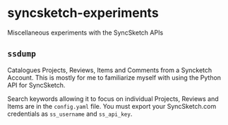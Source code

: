 # syncsketch-experiments
Miscellaneous experiments with the SyncSketch APIs

## `ssdump`
Catalogues Projects, Reviews, Items and Comments from a Syncketch Account. This is mostly for me to familiarize myself with using the Python API for SyncSketch.

Search keywords allowing it to focus on individual Projects, Reviews and Items are in the `config.yaml` file. You must export your SyncSketch.com credentials as `ss_username` and `ss_api_key`.
